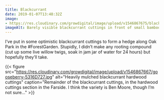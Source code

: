 ```yaml
---
title: Blackcurrant
date: 2019-01-07T13:48:32Z
image: 
- https://res.cloudinary.com/growdigital/image/upload/v1546867675/blackcurrant-32B6E4CA.jpg
imageAlt: Barely visible blackcurrant cuttings in front of small bamboo sticks, forming a hedge
---
```


I’ve put in some optimistic blackcurrant cuttings to form a hedge along Oak Park in the #ForestGarden. Stupidly, I didn’t make any rooting compound (cut up some live willow twigs, soak in jam jar of water for 24 hours) but hopefully they’ll take. 

{{< figure src="https://res.cloudinary.com/growdigital/image/upload/v1546867667/gooseberry-5316D727.jpg" alt="Heavily mulched blackcurrant hardwood cuttings" caption="Remainder of the blackcurrant cuttings, in the hardwood cuttings section in the Farside. I think the variety is Ben Moore, though I’m not sure…" >}}
